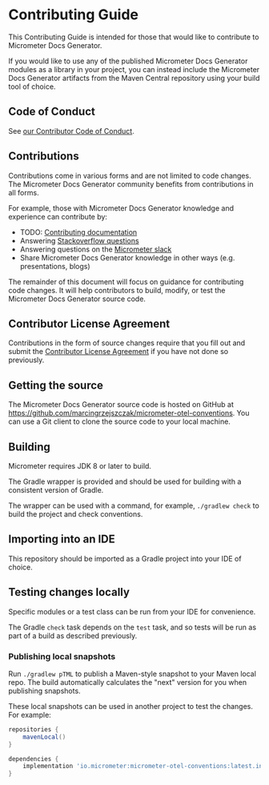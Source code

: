 # Contributing Guide

This Contributing Guide is intended for those that would like to contribute to Micrometer Docs Generator.

If you would like to use any of the published Micrometer Docs Generator modules as a library in your project, you can instead
include the Micrometer Docs Generator artifacts from the Maven Central repository using your build tool of choice.

## Code of Conduct

See [our Contributor Code of Conduct](https://github.com/micrometer-metrics/.github/blob/main/CODE_OF_CONDUCT.md).

## Contributions

Contributions come in various forms and are not limited to code changes. The Micrometer Docs Generator community benefits from
contributions in all forms.

For example, those with Micrometer Docs Generator knowledge and experience can contribute by:

* TODO: [Contributing documentation]()
* Answering [Stackoverflow questions](https://stackoverflow.com/tags/micrometer-otel-conventions)
* Answering questions on the [Micrometer slack](https://slack.micrometer.io)
* Share Micrometer Docs Generator knowledge in other ways (e.g. presentations, blogs)

The remainder of this document will focus on guidance for contributing code changes. It will help contributors to build,
modify, or test the Micrometer Docs Generator source code.

## Contributor License Agreement

Contributions in the form of source changes require that you fill out and submit
the [Contributor License Agreement](https://cla.pivotal.io/sign/pivotal) if you have not done so previously.

## Getting the source

The Micrometer Docs Generator source code is hosted on GitHub at https://github.com/marcingrzejszczak/micrometer-otel-conventions. You can use a
Git client to clone the source code to your local machine.

## Building

Micrometer requires JDK 8 or later to build.

The Gradle wrapper is provided and should be used for building with a consistent version of Gradle.

The wrapper can be used with a command, for example, `./gradlew check` to build the project and check conventions.

## Importing into an IDE

This repository should be imported as a Gradle project into your IDE of choice.

## Testing changes locally

Specific modules or a test class can be run from your IDE for convenience.

The Gradle `check` task depends on the `test` task, and so tests will be run as part of a build as described previously.

### Publishing local snapshots

Run `./gradlew pTML` to publish a Maven-style snapshot to your Maven local repo. The build automatically calculates
the "next" version for you when publishing snapshots.

These local snapshots can be used in another project to test the changes. For example:

```groovy
repositories {
    mavenLocal()
}

dependencies {
    implementation 'io.micrometer:micrometer-otel-conventions:latest.integration'
}
```
